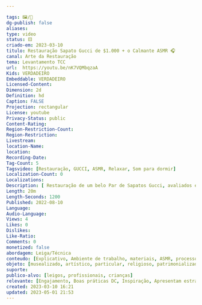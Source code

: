 ```yaml
---

tags: 🖼️/🎥️
dg-publish: false
aliases: 
type: video
status: 🟨️ 
criado-em: 2023-03-10
titulo: Restauração Sapato Gucci de $1.000 + o Calmante ASMR 🎧
canal: Arte da Restauração
tema: Levantamento TCC 
url:  https://youtu.be/nK7VQMbqzaA
Kids: VERDADEIRO
Embeddable: VERDADEIRO
Licensed-Content: 
Dimension: 2d
Definition: hd
Caption: FALSE
Projection: rectangular
License: youtube
Privacy-Status: public
Content-Rating: 
Region-Restriction-Count: 
Region-Restriction: 
Livestream: 
location-Name: 
location: 
Recording-Date: 
Tag-Count: 5
Tagsvideo: [Restauração, GUCCI, ASMR, Relaxar, Som para dormir]
Localization-Count: 0
Localizations: 
Description: [ Restauração de um belo Par de Sapatos Gucci, avaliados em $1.000. <br>Relaxe com ASMR🎧 e acompanhe essa Bela restauração.]
Length: 20m
Length-Seconds: 1200
Published: 2022-08-10
Language: 
Audio-Language: 
Views: 4
Likes: 0
Dislikes: 
Like-Ratio: 
Comments: 0
monetized: false
abordagem: Leiga/Técnica
conteudo: [Explicativo, Ambiente de trabalho, materiais, ASMR, processos]
objeto: [musealizado, artístico, particular, religioso, patrimonializado, histórico]
suporte:
publico-alvo: [leigos, profissionais, crianças]
relevante: [Engajamento, Boas práticas DC, Inspiração, Apresentam estratégias de DC, Inovações, cibercultura]
created: 2023-03-10 16:21
updated: 2023-05-01 21:53
---
```

